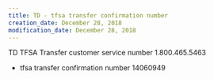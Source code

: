 ```yaml
---
title: TD - tfsa transfer confirmation number
creation_date: December 28, 2018
modification_date: December 28, 2018
---
```



TD TFSA Transfer customer service number 
1.800.465.5463

 - tfsa transfer confirmation number 
14060949

